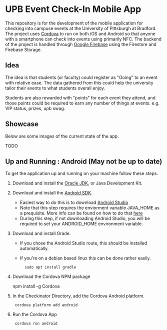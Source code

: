 # UPB Event Check-In Mobile App

This repository is for the development of the mobile application for checking into campuse events at the University of Pittsburgh at Bradford. The project uses [Cordova](https://cordova.apache.org/) to run on both iOS and Android so that anyone with a smartphone can check into events using primarily NFC. The backend of the project is handled through [Google Firebase](https://firebase.google.com/) using the Firestore and Firebase Storage. 

## Idea
The idea is that students (or faculty) could register as "Going" to an event with relative ease. The data gathered from this could help the university tailor their events to what students overall enjoy. 

Students are also rewarded with "points" for each event they attend, and those points could be required to earn any number of things at events. e.g. VIP status, prizes, upb swag.

## Showcase
Below are some images of the current state of the app.

TODO



## Up and Running : Android (May not be up to date)
To get the application up and running on your machine follow these steps.

1. Download and install the [Oracle JDK](https://www.oracle.com/technetwork/java/javase/downloads/index.html), or Java Development Kit.
2. Download and install the [Android SDK](https://developer.android.com/studio#downloads).
    * Easiest way to do this is to download [Android Studio](https://developer.android.com/studio#downloads)
    * Note that this step requires the enviorment variable JAVA_HOME as a prequisite. More info can be found on how to do that [here](https://docs.oracle.com/cd/E19182-01/820-7851/inst_cli_jdk_javahome_t/)
    * During this step, if not downloading Android Studio, you will be required to set your ANDROID_HOME environment variable. 
3. Download and install Grade.
    * If you chose the Android Studio route, this should be installed automatically.
    * If you're on a debian based linux this can be done rather easily.

            sudo apt install gradle

4. Download the Cordova NPM package

    npm install -g Cordova

5. In the Checkinator Directory, add the Cordova Android platform.

        cordova platform add android

6. Run the Cordova App

        cordova run android